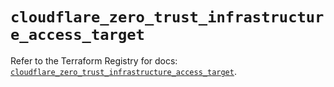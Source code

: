 # `cloudflare_zero_trust_infrastructure_access_target`

Refer to the Terraform Registry for docs: [`cloudflare_zero_trust_infrastructure_access_target`](https://registry.terraform.io/providers/cloudflare/cloudflare/4.46.0/docs/resources/zero_trust_infrastructure_access_target).
